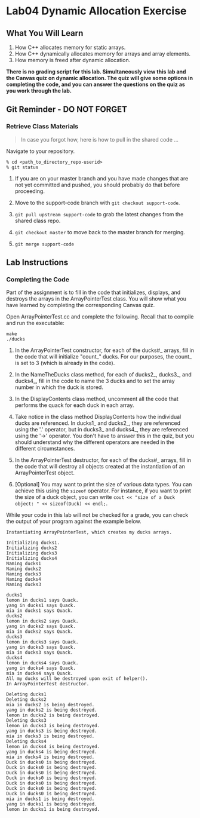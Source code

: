 # Lab04 Dynamic Allocation Exercise

## What You Will Learn
1. How C++ allocates memory for static arrays.
2. How C++ dynamically allocates memory for arrays and array elements.
3. How memory is freed after dynamic allocation.


**__There is no grading script for this lab. Simultaneously view this lab and the Canvas quiz on dynamic allocation. The quiz will give some options in completing the code, and you can answer the questions on the quiz as you work through the lab.__**

## Git Reminder - DO NOT FORGET
### Retrieve Class Materials

> In case you forgot how, here is how to pull in the shared code ...

Navigate to your repository.
```
% cd <path_to_directory_repo-userid>
% git status
```

1. If you are on your master branch and you have made changes that are not yet committed and pushed, you should probably do that before proceeding.

2. Move to the support-code branch with `git checkout support-code`.

3. `git pull upstream support-code` to grab the latest changes from the shared class repo.

4. `git checkout master` to move back to the master branch for merging.

5. `git merge support-code`

## Lab Instructions
### Completing the Code

Part of the assignment is to fill in the code that initializes, displays, and destroys the arrays in the ArrayPointerTest class. You will show what you have learned by completing the corresponding Canvas quiz.

Open ArrayPointerTest.cc and complete the following. Recall that to compile and run the executable:
```
make
./ducks
```

1. In the ArrayPointerTest constructor, for each of the ducks#_ arrays, fill in the code that will initialize "count_" ducks. For our purposes, the count_ is set to 3 (which is already in the code).

2. In the NameTheDucks class method, for each of ducks2_, ducks3_, and ducks4_, fill in the code to name the 3 ducks and to set the array number in which the duck is stored.

3. In the DisplayContents class method, uncomment all the code that performs the quack for each duck in each array.

4. Take notice in the class method DisplayContents how the individual ducks are referenced. In ducks1_ and ducks2_, they are referenced using the '.' operator, but in ducks3_ and ducks4_, they are referenced using the '->' operator. You don't have to answer this in the quiz, but you should understand why the different operators are needed in the different circumstances.

5. In the ArrayPointerTest destructor, for each of the ducks#_ arrays, fill in the code that will destroy all objects created at the instantiation of an ArrayPointerTest object. 

6. [Optional] You may want to print the size of various data types. You can achieve this using the `sizeof` operator. For instance, if you want to print the size of a duck object, you can write `cout << "size of a Duck object: " << sizeof(Duck) << endl;`.

While your code in this lab will not be checked for a grade, you can check the output of your program against the example below.


```
Instantiating ArrayPointerTest, which creates my ducks arrays.

Initializing ducks1.
Initializing ducks2
Initializing ducks3
Initializing ducks4
Naming ducks1
Naming ducks2
Naming ducks3
Naming ducks4
Naming ducks3

ducks1
lemon in ducks1 says Quack.
yang in ducks1 says Quack.
mia in ducks1 says Quack.
ducks2
lemon in ducks2 says Quack.
yang in ducks2 says Quack.
mia in ducks2 says Quack.
ducks3
lemon in ducks3 says Quack.
yang in ducks3 says Quack.
mia in ducks3 says Quack.
ducks4
lemon in ducks4 says Quack.
yang in ducks4 says Quack.
mia in ducks4 says Quack.
All my ducks will be destroyed upon exit of helper().
In ArrayPointerTest destructor.

Deleting ducks1
Deleting ducks2
mia in ducks2 is being destroyed.
yang in ducks2 is being destroyed.
lemon in ducks2 is being destroyed.
Deleting ducks3
lemon in ducks3 is being destroyed.
yang in ducks3 is being destroyed.
mia in ducks3 is being destroyed.
Deleting ducks4
lemon in ducks4 is being destroyed.
yang in ducks4 is being destroyed.
mia in ducks4 is being destroyed.
Duck in ducks0 is being destroyed.
Duck in ducks0 is being destroyed.
Duck in ducks0 is being destroyed.
Duck in ducks0 is being destroyed.
Duck in ducks0 is being destroyed.
Duck in ducks0 is being destroyed.
Duck in ducks0 is being destroyed.
mia in ducks1 is being destroyed.
yang in ducks1 is being destroyed.
lemon in ducks1 is being destroyed.
```